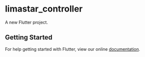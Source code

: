 # limastar_controller

A new Flutter project.

## Getting Started

For help getting started with Flutter, view our online
[documentation](https://flutter.io/).
